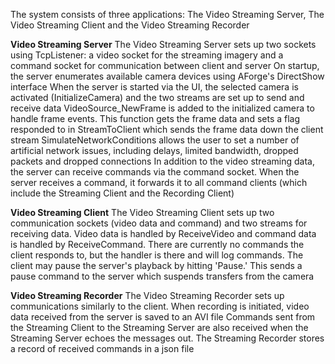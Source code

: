 The system consists of three applications: The Video Streaming Server, The Video Streaming Client and the Video Streaming Recorder

**Video Streaming Server**
The Video Streaming Server sets up two sockets using TcpListener: a video socket for the streaming imagery and a command socket for communication between client and server
On startup, the server enumerates available camera devices using AForge's DirectShow interface
When the server is started via the UI, the selected camera is activated (InitializeCamera) and the two streams are set up to send and receive data
VideoSource_NewFrame is added to the initialized camera to handle frame events. 
This function gets the frame data and sets a flag responded to in StreamToClient which sends the frame data down the client stream
SimulateNetworkConditions allows the user to set a number of artificial network issues, including delays, limited bandwidth, dropped packets and dropped connections
In addition to the video streaming data, the server can receive commands via the command socket. When the server receives a command, it forwards it to all command
clients (which include the Streaming Client and the Recording Client)

**Video Streaming Client**
The Video Streaming Client sets up two communication sockets (video data and command) and two streams for receiving data.
Video data is handled by ReceiveVideo and command data is handled by ReceiveCommand. 
There are currently no commands the client responds to, but the handler is there and will log commands.
The client may pause the server's playback by hitting 'Pause.' This sends a pause command to the server which suspends transfers from the camera

**Video Streaming Recorder**
The Video Streaming Recorder sets up communications similarly to the client. 
When recording is initiated, video data received from the server is saved to an AVI file
Commands sent from the Streaming Client to the Streaming Server are also received when the Streaming Server echoes the messages out. 
The Streaming Recorder stores a record of received commands in a json file
